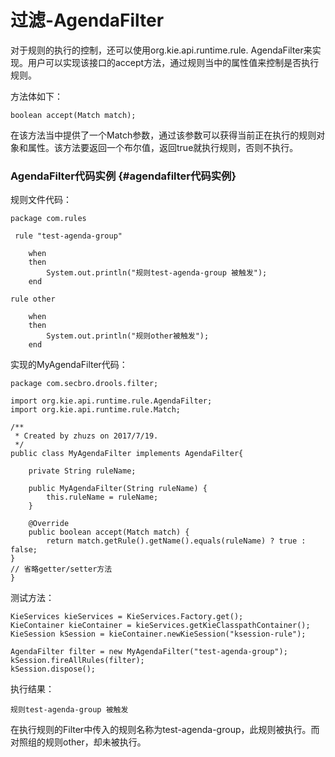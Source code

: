 # 过滤-AgendaFilter

对于规则的执行的控制，还可以使用org.kie.api.runtime.rule. AgendaFilter来实现。用户可以实现该接口的accept方法，通过规则当中的属性值来控制是否执行规则。

方法体如下：

```
boolean accept(Match match);
```

在该方法当中提供了一个Match参数，通过该参数可以获得当前正在执行的规则对象和属性。该方法要返回一个布尔值，返回true就执行规则，否则不执行。

### AgendaFilter代码实例 {#agendafilter代码实例}

规则文件代码：

```
package com.rules

 rule "test-agenda-group"

    when
    then
        System.out.println("规则test-agenda-group 被触发");
    end

rule other

    when
    then
        System.out.println("规则other被触发");
    end
```

实现的MyAgendaFilter代码：

```
package com.secbro.drools.filter;

import org.kie.api.runtime.rule.AgendaFilter;
import org.kie.api.runtime.rule.Match;

/**
 * Created by zhuzs on 2017/7/19.
 */
public class MyAgendaFilter implements AgendaFilter{

    private String ruleName;

    public MyAgendaFilter(String ruleName) {
        this.ruleName = ruleName;
    }

    @Override
    public boolean accept(Match match) {
        return match.getRule().getName().equals(ruleName) ? true : false;
}
// 省略getter/setter方法
}

```

测试方法：

```
KieServices kieServices = KieServices.Factory.get();
KieContainer kieContainer = kieServices.getKieClasspathContainer();
KieSession kSession = kieContainer.newKieSession("ksession-rule");

AgendaFilter filter = new MyAgendaFilter("test-agenda-group");
kSession.fireAllRules(filter);
kSession.dispose();

```

执行结果：

```
规则test-agenda-group 被触发
```

在执行规则的Filter中传入的规则名称为test-agenda-group，此规则被执行。而对照组的规则other，却未被执行。

